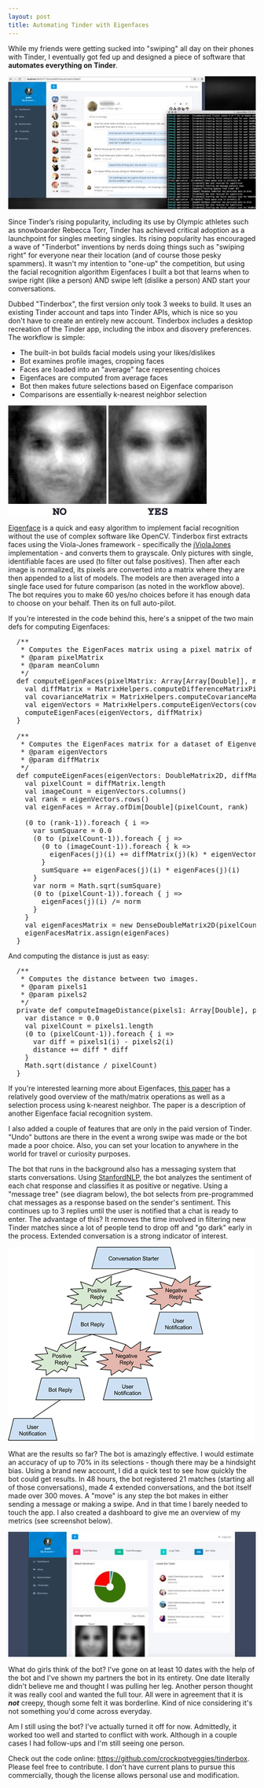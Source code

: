 ```yaml
---
layout: post
title: Automating Tinder with Eigenfaces
---
```


While my friends were getting sucked into "swiping" all day on their phones with Tinder, I eventually got fed up and designed a piece of software that <b>automates everything on Tinder</b>.

<img src="/uploads/tinderbox_screenshot.jpg" alt="Screenshot of Tinderbox">

Since Tinder’s rising popularity, including its use by Olympic athletes such as snowboarder Rebecca Torr, Tinder has achieved critical adoption as a launchpoint for singles meeting singles. Its rising popularity has encouraged a wave of "Tinderbot" inventions by nerds doing things such as "swiping right" for everyone near their location (and of course those pesky spammers). It wasn't my intention to "one-up" the competition, but using the facial recognition algorithm Eigenfaces I built a bot that learns when to swipe right (like a person) AND swipe left (dislike a person) AND start your conversations.

Dubbed "Tinderbox", the first version only took 3 weeks to build. It uses an existing Tinder account and taps into Tinder APIs, which is nice so you don't have to create an entirely new account. Tinderbox includes a desktop recreation of the Tinder app, including the inbox and disovery preferences. The workflow is simple:

+ The built-in bot builds facial models using your likes/dislikes
+ Bot examines profile images, cropping faces
+ Faces are loaded into an "average" face representing choices
+ Eigenfaces are computed from average faces
+ Bot then makes future selections based on Eigenface comparison
+ Comparisons are essentially k-nearest neighbor selection

<img src="/uploads/tinderbox_eigenfaces_models.jpg" alt="Tinderbox Eigenfaces">

<a href="https://en.wikipedia.org/wiki/Eigenface">Eigenface</a> is a quick and easy algorithm to implement facial recognition without the use of complex software like OpenCV. Tinderbox first extracts faces using the Viola-Jones framework - specifically the <a href="https://github.com/tc/jviolajones">jViolaJones</a> implementation - and converts them to grayscale. Only pictures with single, identifiable faces are used (to filter out false positives). Then after each image is normalized, its pixels are converted into a matrix where they are then appended to a list of models. The models are then averaged into a single face used for future comparison (as noted in the workflow above). The bot requires you to make 60 yes/no choices before it has enough data to choose on your behalf. Then its on full auto-pilot.

If you're interested in the code behind this, here's a snippet of the two main defs for computing Eigenfaces:

<pre>
  /**
   * Computes the EigenFaces matrix using a pixel matrix of multiple images.
   * @param pixelMatrix
   * @param meanColumn
   */
  def computeEigenFaces(pixelMatrix: Array[Array[Double]], meanColumn: Array[Double]): DoubleMatrix2D = {
    val diffMatrix = MatrixHelpers.computeDifferenceMatrixPixels(pixelMatrix, meanColumn)
    val covarianceMatrix = MatrixHelpers.computeCovarianceMatrix(pixelMatrix, diffMatrix)
    val eigenVectors = MatrixHelpers.computeEigenVectors(covarianceMatrix)
    computeEigenFaces(eigenVectors, diffMatrix)
  }

  /**
   * Computes the EigenFaces matrix for a dataset of Eigenvectors and a diff matrix.
   * @param eigenVectors
   * @param diffMatrix
   */
  def computeEigenFaces(eigenVectors: DoubleMatrix2D, diffMatrix: Array[Array[Double]]): DoubleMatrix2D = {
    val pixelCount = diffMatrix.length
    val imageCount = eigenVectors.columns()
    val rank = eigenVectors.rows()
    val eigenFaces = Array.ofDim[Double](pixelCount, rank)

    (0 to (rank-1)).foreach { i =>
      var sumSquare = 0.0
      (0 to (pixelCount-1)).foreach { j =>
        (0 to (imageCount-1)).foreach { k =>
          eigenFaces(j)(i) += diffMatrix(j)(k) * eigenVectors.get(i,k)
        }
        sumSquare += eigenFaces(j)(i) * eigenFaces(j)(i)
      }
      var norm = Math.sqrt(sumSquare)
      (0 to (pixelCount-1)).foreach { j =>
        eigenFaces(j)(i) /= norm
      }
    }
    val eigenFacesMatrix = new DenseDoubleMatrix2D(pixelCount, rank)
    eigenFacesMatrix.assign(eigenFaces)
  }
</pre>

And computing the distance is just as easy:

<pre>
  /**
   * Computes the distance between two images.
   * @param pixels1
   * @param pixels2
   */
  private def computeImageDistance(pixels1: Array[Double], pixels2: Array[Double]): Double = {
    var distance = 0.0
    val pixelCount = pixels1.length
    (0 to (pixelCount-1)).foreach { i =>
      var diff = pixels1(i) - pixels2(i)
      distance += diff * diff
    }
    Math.sqrt(distance / pixelCount)
  }
</pre>

If you're interested learning more about Eigenfaces, <a href="https://dl.dropboxusercontent.com/u/37572555/Github/Face%20Recognition/FaceRecognition.pdf">this paper</a> has a relatively good overview of the math/matrix operations as well as a selection process using k-nearest neighbor. The paper is a description of another Eigenface facial recognition system.

I also added a couple of features that are only in the paid version of Tinder. "Undo" buttons are there in the event a wrong swipe was made or the bot made a poor choice. Also, you can set your location to anywhere in the world for travel or curiosity purposes.

The bot that runs in the background also has a messaging system that starts conversations. Using <a href="http://nlp.stanford.edu/">StanfordNLP</a>, the bot analyzes the sentiment of each chat response and classifies it as positive or negative. Using a "message tree" (see diagram below), the bot selects from pre-programmed chat messages as a response based on the sender's sentiment. This continues up to 3 replies until the user is notified that a chat is ready to enter. The advantage of this? It removes the time involved in filtering new Tinder matches since a lot of people tend to drop off and "go dark" early in the process. Extended conversation is a strong indicator of interest.

<img src="/uploads/tinderbox_message_tree.png" alt="Tinderbox Message Tree Example">

What are the results so far? The bot is amazingly effective. I would estimate an accuracy of up to 70% in its selections - though there may be a hindsight bias. Using a brand new account, I did a quick test to see how quickly the bot could get results. In 48 hours, the bot registered 21 matches (starting all of those conversations), made 4 extended conversations, and the bot itself made over 300 moves. A "move" is any step the bot makes in either sending a message or making a swipe. And in that time I barely needed to touch the app. I also created a dashboard to give me an overview of my metrics (see screenshot below).

<img src="/uploads/tinderbox_dashboard.jpg" alt="Tinderbox Dashboard">

What do girls think of the bot? I've gone on at least 10 dates with the help of the bot and I've shown my partners the bot in its entirety. One date literally didn't believe me and thought I was pulling her leg. Another person thought it was really cool and wanted the full tour. All were in agreement that it is *<b>not</b>* creepy, though some felt it was borderline. Kind of nice considering it's not something you'd come across everyday.

Am I still using the bot? I've actually turned it off for now. Admittedly, it worked too well and started to conflict with work. Although in a couple cases I had follow-ups and I'm still seeing one person.

Check out the code online: <a href="https://github.com/crockpotveggies/tinderbox">https://github.com/crockpotveggies/tinderbox</a>. Please feel free to contribute. I don't have current plans to pursue this commercially, though the license allows personal use and modification.